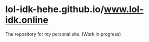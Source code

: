 # lol-idk-hehe.github.io/www.lol-idk.online
The repository for my personal site.
(Work in progress)
